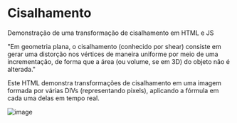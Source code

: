 # Cisalhamento
Demonstração de uma transformação de cisalhamento em HTML e JS

"Em geometria plana, o cisalhamento (conhecido por shear) consiste em gerar uma distorção nos vértices de maneira uniforme por meio de uma incrementação, de forma que a área (ou volume, se em 3D) do objeto não é alterada."

Este HTML demonstra transformações de cisalhamento em uma imagem formada por várias DIVs (representando pixels), aplicando a fórmula em cada uma delas em tempo real.

![image](https://user-images.githubusercontent.com/47889488/111234962-77869d00-85ce-11eb-869a-90f27fcbf351.png)
